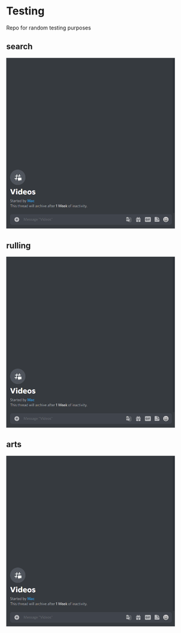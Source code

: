 # Testing
Repo for random testing purposes

## search
[<img src="arts.gif" width="450"/>](arts.gif)
## rulling
[<img src="arts.gif" width="450"/>](ruling.gif)
## arts
[<img src="arts.gif" width="450"/>](search.gif)

